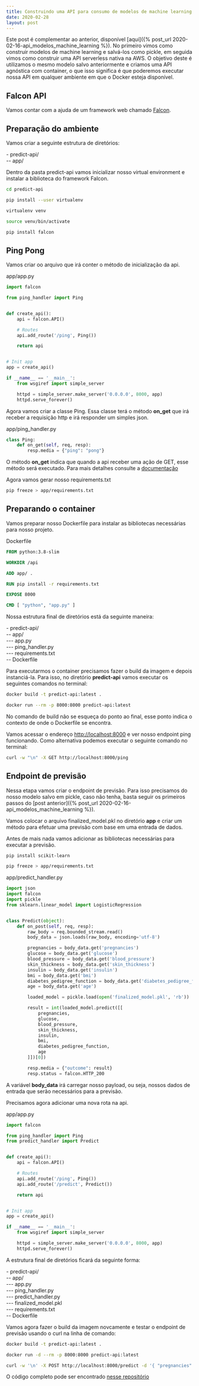 ```yaml
---
title: Construindo uma API para consumo de modelos de machine learning (Continuação)
date: 2020-02-28
layout: post
---
```


Este post é complementar ao anterior, disponível [aqui]({% post_url 2020-02-16-api_modelos_machine_learning %}). No primeiro vimos como construir modelos de machine learning e salvá-los como pickle, em seguida vimos como construir uma API serverless nativa na AWS. O objetivo deste é utilizamos o mesmo modelo salvo anteriormente e criamos uma API agnóstica com container, o que isso significa é que poderemos executar nossa API em qualquer ambiente em que o Docker esteja disponível.

## Falcon API

Vamos contar com a ajuda de um framework web chamado [Falcon](https://falcon.readthedocs.io).

## Preparação do ambiente

Vamos criar a seguinte estrutura de diretórios:

\- predict-api/  
\-\- app/

Dentro da pasta predict-api vamos inicializar nosso virtual environment e instalar a biblioteca do framework Falcon.

```bash
cd predict-api

pip install --user virtualenv

virtualenv venv

source venv/bin/activate

pip install falcon
```

## Ping Pong

Vamos criar oo arquivo que irá conter o método de inicialização da api.

app/app.py

```python
import falcon

from ping_handler import Ping


def create_api():
    api = falcon.API()

    # Routes
    api.add_route('/ping', Ping())

    return api


# Init app
app = create_api()

if __name__ == '__main__':
    from wsgiref import simple_server

    httpd = simple_server.make_server('0.0.0.0', 8000, app)
    httpd.serve_forever()

```

Agora vamos criar a classe Ping. Essa classe terá o método **on_get** que irá receber a requisição http e irá responder um simples json.

app/ping_handler.py

```python
class Ping:
    def on_get(self, req, resp):
        resp.media = {"ping": "pong"}

```

O método **on_get** indica que quando a api receber uma ação de GET, esse método será executado. Para mais detalhes consulte a [documentação](https://falcon.readthedocs.io/en/stable/user/tutorial.html#creating-resources)

Agora vamos gerar nosso requirements.txt

```bash
pip freeze > app/requirements.txt
```

## Preparando o container

Vamos preparar nosso Dockerfile para instalar as bibliotecas necessárias para nosso projeto.

Dockerfile

```dockerfile
FROM python:3.8-slim

WORKDIR /api

ADD app/ .

RUN pip install -r requirements.txt

EXPOSE 8000

CMD [ "python", "app.py" ]
```

Nossa estrutura final de diretórios está da seguinte maneira:

\- predict-api/  
\-\- app/  
\-\-\- app.py  
\-\-\- ping_handler.py  
\-\-\- requirements.txt  
\-\- Dockerfile  

Para executarmos o container precisamos fazer o build da imagem e depois instanciá-la. Para isso, no diretório **predict-api** vamos executar os seguintes comandos no terminal:

```bash
docker build -t predict-api:latest .

docker run --rm -p 8000:8000 predict-api:latest
```

No comando de build não se esqueça do ponto ao final, esse ponto indica o contexto de onde o Dockerfile se encontra.

Vamos acessar o endereço <http://localhost:8000> e ver nosso endpoint ping funcionando. Como alternativa podemos executar o seguinte comando no terminal:

```bash
curl -w "\n" -X GET http://localhost:8000/ping
```

## Endpoint de previsão

Nessa etapa vamos criar o endpoint de previsão. Para isso precisamos do nosso modelo salvo em pickle, caso não tenha, basta seguir os primeiros passos do [post anterior]({% post_url 2020-02-16-api_modelos_machine_learning %}).

Vamos colocar o arquivo finalized_model.pkl no diretório **app** e criar um método para efetuar uma previsão com base em uma entrada de dados.

Antes de mais nada vamos adicionar as bibliotecas necessárias para executar a previsão.

```bash
pip install scikit-learn

pip freeze > app/requirements.txt
```

app/predict_handler.py

```python
import json
import falcon
import pickle
from sklearn.linear_model import LogisticRegression


class Predict(object):
    def on_post(self, req, resp):
        raw_body = req.bounded_stream.read()
        body_data = json.loads(raw_body, encoding='utf-8')

        pregnancies = body_data.get('pregnancies')
        glucose = body_data.get('glucose')
        blood_pressure = body_data.get('blood_pressure')
        skin_thickness = body_data.get('skin_thickness')
        insulin = body_data.get('insulin')
        bmi = body_data.get('bmi')
        diabetes_pedigree_function = body_data.get('diabetes_pedigree_function')
        age = body_data.get('age')

        loaded_model = pickle.load(open('finalized_model.pkl', 'rb'))

        result = int(loaded_model.predict([[
            pregnancies,
            glucose,
            blood_pressure,
            skin_thickness,
            insulin,
            bmi,
            diabetes_pedigree_function,
            age
        ]])[0])

        resp.media = {"outcome": result}
        resp.status = falcon.HTTP_200

```

A variável **body_data** irá carregar nosso payload, ou seja, nossos dados de entrada que serão necessários para a previsão.

Precisamos agora adicionar uma nova rota na api.

app/app.py

```python
import falcon

from ping_handler import Ping
from predict_handler import Predict


def create_api():
    api = falcon.API()

    # Routes
    api.add_route('/ping', Ping())
    api.add_route('/predict', Predict())

    return api


# Init app
app = create_api()

if __name__ == '__main__':
    from wsgiref import simple_server

    httpd = simple_server.make_server('0.0.0.0', 8000, app)
    httpd.serve_forever()

```

A estrutura final de diretórios ficará da seguinte forma:

\- predict-api/  
\-\- app/  
\-\-\- app.py  
\-\-\- ping_handler.py  
\-\-\- predict_handler.py  
\-\-\- finalized_model.pkl  
\-\-\- requirements.txt  
\-\- Dockerfile  

Vamos agora fazer o build da imagem novcamente e testar o endpoint de previsão usando o curl na linha de comando:

```bash
docker build -t predict-api:latest .

docker run -d --rm -p 8000:8000 predict-api:latest

curl -w '\n' -X POST http://localhost:8000/predict -d '{ "pregnancies": 2, "glucose": 148, "blood_pressure": 72, "skin_thickness": 35, "insulin": 0, "bmi": 33.6, "diabetes_pedigree_function": 0.674, "age": 22 }'
```

O código completo pode ser encontrado [nesse repositório](https://github.com/jhisse/api-machine-learning-container)
